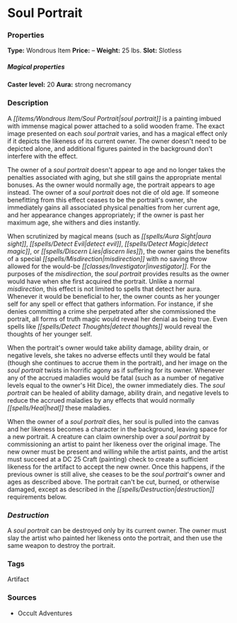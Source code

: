 ﻿---
Title: "Soul Portrait"
Type: "Wondrous Item"
Price: "–"
Weight: "25 lbs."
Slot: "Slotless"
Caster level: "20"
Aura: "strong necromancy"
Description: |
  "A _soul portrait_ is a painting imbued with immense magical power attached to a solid wooden frame. The exact image presented on each _soul portrait_ varies, and has a magical effect only if it depicts the likeness of its current owner. The owner doesn't need to be depicted alone, and additional figures painted in the background don't interfere with the effect.
  The owner of a _soul portrait_ doesn't appear to age and no longer takes the penalties associated with aging, but she still gains the appropriate mental bonuses. As the owner would normally age, the portrait appears to age instead. The owner of a _soul portrait_ does not die of old age. If someone benefitting from this effect ceases to be the portrait's owner, she immediately gains all associated physical penalties from her current age, and her appearance changes appropriately; if the owner is past her maximum age, she withers and dies instantly.
  When scrutinized by magical means (such as _aura sight_, _detect evil_, _detect magic_, or _discern lies_), the owner gains the benefits of a special _misdirection_ with no saving throw allowed for the would-be investigator. For the purposes of the _misdirection_, the _soul portrait_ provides results as the owner would have when she first acquired the portrait. Unlike a normal _misdirection_, this effect is not limited to spells that detect her aura. Whenever it would be beneficial to her, the owner counts as her younger self for any spell or effect that gathers information. For instance, if she denies committing a crime she perpetrated after she commissioned the portrait, all forms of truth magic would reveal her denial as being true. Even spells like _detect thoughts_ would reveal the thoughts of her younger self.
  When the portrait's owner would take ability damage, ability drain, or negative levels, she takes no adverse effects until they would be fatal (though she continues to accrue them in the portrait), and her image on the _soul portrait_ twists in horrific agony as if suffering for its owner. Whenever any of the accrued maladies would be fatal (such as a number of negative levels equal to the owner's Hit Dice), the owner immediately dies. The _soul portrait_ can be healed of ability damage, ability drain, and negative levels to reduce the accrued maladies by any effects that would normally heal these maladies.
  When the owner of a _soul portrait_ dies, her soul is pulled into the canvas and her likeness becomes a character in the background, leaving space for a new portrait. A creature can claim ownership over a _soul portrait_ by commissioning an artist to paint her likeness over the original image. The new owner must be present and willing while the artist paints, and the artist must succeed at a DC 25 Craft (painting) check to create a sufficient likeness for the artifact to accept the new owner. Once this happens, if the previous owner is still alive, she ceases to be the _soul portrait's_ owner and ages as described above. The portrait can't be cut, burned, or otherwise damaged, except as described in the destruction requirements below."
Destruction: |
  "A _soul portrait_ can be destroyed only by its current owner. The owner must slay the artist who painted her likeness onto the portrait, and then use the same weapon to destroy the portrait."
Sources: "['Occult Adventures']"
---

# Soul Portrait

### Properties

**Type:** Wondrous Item **Price:** – **Weight:** 25 lbs. **Slot:** Slotless

##### Magical properties

**Caster level:** 20 **Aura:** strong necromancy

### Description

A _[[items/Wondrous Item/Soul Portrait|soul portrait]]_ is a painting imbued with immense magical power attached to a solid wooden frame. The exact image presented on each _soul portrait_ varies, and has a magical effect only if it depicts the likeness of its current owner. The owner doesn't need to be depicted alone, and additional figures painted in the background don't interfere with the effect.

The owner of a _soul portrait_ doesn't appear to age and no longer takes the penalties associated with aging, but she still gains the appropriate mental bonuses. As the owner would normally age, the portrait appears to age instead. The owner of a _soul portrait_ does not die of old age. If someone benefitting from this effect ceases to be the portrait's owner, she immediately gains all associated physical penalties from her current age, and her appearance changes appropriately; if the owner is past her maximum age, she withers and dies instantly.

When scrutinized by magical means (such as _[[spells/Aura Sight|aura sight]]_, _[[spells/Detect Evil|detect evil]]_, _[[spells/Detect Magic|detect magic]]_, or _[[spells/Discern Lies|discern lies]]_), the owner gains the benefits of a special _[[spells/Misdirection|misdirection]]_ with no saving throw allowed for the would-be _[[classes/Investigator|investigator]]_. For the purposes of the _misdirection_, the _soul portrait_ provides results as the owner would have when she first acquired the portrait. Unlike a normal _misdirection_, this effect is not limited to spells that detect her aura. Whenever it would be beneficial to her, the owner counts as her younger self for any spell or effect that gathers information. For instance, if she denies committing a crime she perpetrated after she commissioned the portrait, all forms of truth magic would reveal her denial as being true. Even spells like _[[spells/Detect Thoughts|detect thoughts]]_ would reveal the thoughts of her younger self.

When the portrait's owner would take ability damage, ability drain, or negative levels, she takes no adverse effects until they would be fatal (though she continues to accrue them in the portrait), and her image on the _soul portrait_ twists in horrific agony as if suffering for its owner. Whenever any of the accrued maladies would be fatal (such as a number of negative levels equal to the owner's Hit Dice), the owner immediately dies. The _soul portrait_ can be healed of ability damage, ability drain, and negative levels to reduce the accrued maladies by any effects that would normally _[[spells/Heal|heal]]_ these maladies.

When the owner of a _soul portrait_ dies, her soul is pulled into the canvas and her likeness becomes a character in the background, leaving space for a new portrait. A creature can claim ownership over a _soul portrait_ by commissioning an artist to paint her likeness over the original image. The new owner must be present and willing while the artist paints, and the artist must succeed at a DC 25 Craft (painting) check to create a sufficient likeness for the artifact to accept the new owner. Once this happens, if the previous owner is still alive, she ceases to be the _soul portrait_'s owner and ages as described above. The portrait can't be cut, burned, or otherwise damaged, except as described in the _[[spells/Destruction|destruction]]_ requirements below.

### _Destruction_

A _soul portrait_ can be destroyed only by its current owner. The owner must slay the artist who painted her likeness onto the portrait, and then use the same weapon to destroy the portrait.

### Tags

Artifact

### Sources

* Occult Adventures
